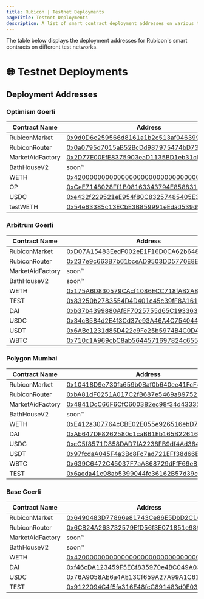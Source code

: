 ```yaml
---
title: Rubicon | Testnet Deployments
pageTitle: Testnet Deployments
description: A list of smart contract deployment addresses on various test networks.
---
```


The table below displays the deployment addresses for Rubicon's smart contracts on different test networks.

# 🌐 Testnet Deployments

## Deployment Addresses

### Optimism Goerli

| Contract Name   | Address                                      |
| --------------- | -------------------------------------------- |
| RubiconMarket   | [0x9d0D6c259566d8161a1b2c513af0463992db38bc](https://goerli-optimism.etherscan.io/address/0x9d0D6c259566d8161a1b2c513af0463992db38bc) |
| RubiconRouter   | [0x0a0795d7015aB52BcDd987975474bD73062B5494](https://goerli-optimism.etherscan.io/address/0x0a0795d7015aB52BcDd987975474bD73062B5494) |
| MarketAidFactory | [0x2D77E00EfE8375903eaD1135BD1eb31cBcf1bA69](https://goerli-optimism.etherscan.io/address/0x2D77E00EfE8375903eaD1135BD1eb31cBcf1bA69) |
| BathHouseV2     | soon™ |
| WETH            | [0x4200000000000000000000000000000000000006](https://goerli-optimism.etherscan.io/address/0x4200000000000000000000000000000000000006) |
| OP      | [0xCeE7148028Ff1B08163343794E85883174a61393](https://goerli-optimism.etherscan.io/address/0xCeE7148028Ff1B08163343794E85883174a61393) |
| USDC    | [0xe432f229521eE954f80C83257485405E3d848d17](https://goerli-optimism.etherscan.io/address/0xe432f229521eE954f80C83257485405E3d848d17) |
| testWETH | [0x54e63385c13ECbE3B859991eEdad539d9fDa1167](https://goerli-optimism.etherscan.io/address/0x54e63385c13ECbE3B859991eEdad539d9fDa1167) |


### Arbitrum Goerli

| Contract Name   | Address                                      |
| --------------- | -------------------------------------------- |
| RubiconMarket   | [0xD07A15483EedF002eE1F16D0CA62b6488CF1fd0D](https://goerli.arbiscan.io/address/0xD07A15483EedF002eE1F16D0CA62b6488CF1fd0D) |
| RubiconRouter   | [0x237e9c663B7b61bceAD9503DD5770E8E07465471](https://goerli.arbiscan.io/address/0x237e9c663B7b61bceAD9503DD5770E8E07465471#readProxyContract) |
| MarketAidFactory | soon™ |
| BathHouseV2     | soon™ |
| WETH            | [0x175A6D830579CAcf1086ECC718fAB2A86b12e0D3](https://goerli.arbiscan.io/address/0x175A6D830579CAcf1086ECC718fAB2A86b12e0D3) |
| TEST | [0x83250b2783554D4D401c45c39fF8A161dE44BC15](https://goerli.arbiscan.io/address/0x83250b2783554D4D401c45c39fF8A161dE44BC15) |
| DAI  | [0xb37b4399880AfEF7025755d65C193363966b8b89](https://goerli.arbiscan.io/address/0xb37b4399880AfEF7025755d65C193363966b8b89) |
| USDC | [0x34cB584d2E4f3Cd37e93A46A4C754044085439b4](https://goerli.arbiscan.io/address/0x34cB584d2E4f3Cd37e93A46A4C754044085439b4) |
| USDT | [0x6ABc1231d85D422c9Fe25b5974B4C0D4AB85d9b5](https://goerli.arbiscan.io/address/0x6ABc1231d85D422c9Fe25b5974B4C0D4AB85d9b5) |
| WBTC | [0x710c1A969cbC8ab5644571697824c655ffBDE926](https://goerli.arbiscan.io/address/0x710c1A969cbC8ab5644571697824c655ffBDE926) |


### Polygon Mumbai

| Contract Name   | Address                                      |
| --------------- | -------------------------------------------- |
| RubiconMarket   | [0x10418D9e730fa659b0Baf0b640ee41FcF4EA2aaE](https://mumbai.polygonscan.com/address/0x10418D9e730fa659b0Baf0b640ee41FcF4EA2aaE) |
| RubiconRouter   | [0xbA81dF0251A017C2fB687e5469a897529442f008](https://mumbai.polygonscan.com/address/0xbA81dF0251A017C2fB687e5469a897529442f008) |
| MarketAidFactory | [0x4841DcC66F6CfC600382ec98f34d43332c535B9B](https://mumbai.polygonscan.com/address/0x4841DcC66F6CfC600382ec98f34d43332c535B9B) |
| BathHouseV2     | soon™ |
| WETH            | [0xE412a307764cCBE02E055e926516ebD74230cfE0](https://mumbai.polygonscan.com/address/0xE412a307764cCBE02E055e926516ebD74230cfE0) |
| DAI   | [0xAb647DF8262580c1caB61Eb165B22616365d3C67](https://mumbai.polygonscan.com/address/0xAb647DF8262580c1caB61Eb165B22616365d3C67) |
| USDC  | [0xcC5f8571D858DAD7fA2238FB9df4Ad384493013C](https://mumbai.polygonscan.com/address/0xcC5f8571D858DAD7fA2238FB9df4Ad384493013C) |
| USDT  | [0x97fcdaA045F4a3Bc8Fc7ad721EFf38d66B234C7F](https://mumbai.polygonscan.com/address/0x97fcdaA045F4a3Bc8Fc7ad721EFf38d66B234C7F) |
| WBTC  | [0x639C6472C45037F7aA868729dFfF69eB3843f1A0](https://mumbai.polygonscan.com/address/0x639C6472C45037F7aA868729dFfF69eB3843f1A0) |
| TEST  | [0x6aeda41c98ab5399044fc36162B57d39c13b658a](https://mumbai.polygonscan.com/address/0x6aeda41c98ab5399044fc36162B57d39c13b658a) |


### Base Goerli

| Contract Name   | Address                                      |
| --------------- | -------------------------------------------- |
| RubiconMarket   | [0x6490483D77866e81743Ce86E5DbD2C16391a4b85](https://goerli.basescan.org/address/0x6490483D77866e81743Ce86E5DbD2C16391a4b85) |
| RubiconRouter   | [0x6CB24A263732579EfD56f3E071851e989d78cE75](https://goerli.basescan.org/address/0x6CB24A263732579EfD56f3E071851e989d78cE75) |
| MarketAidFactory | soon™ |
| BathHouseV2     | soon™ |
| WETH            | [0x4200000000000000000000000000000000000006](https://goerli.basescan.org/address/0x4200000000000000000000000000000000000006) |
| DAI   | [0xf46cDA123459F5ECf835970e4BC049A036392B3c](https://goerli.basescan.org/address/0xf46cDA123459F5ECf835970e4BC049A036392B3c) |
| USDC  | [0x76A9058AE6a4AE13Cf659A27A99A1C61d29c5c5c](https://goerli.basescan.org/address/0x76A9058AE6a4AE13Cf659A27A99A1C61d29c5c5c) |
| TEST  | [0x9122094C4f5fa316E48fcC891483d0E0384431D6](https://goerli.basescan.org/address/0x9122094C4f5fa316E48fcC891483d0E0384431D6) |
